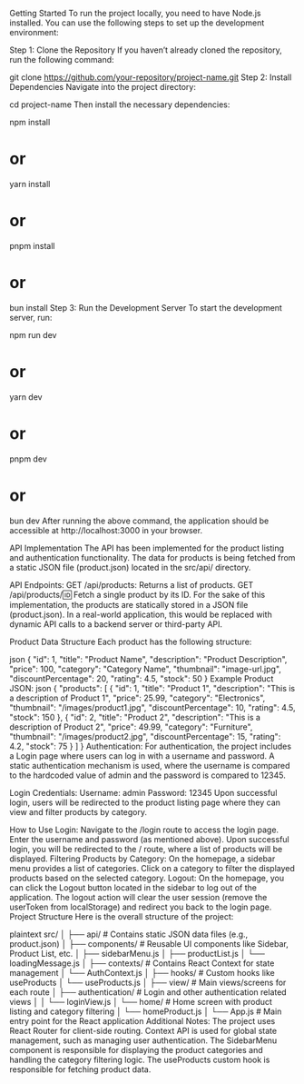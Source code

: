 Getting Started
To run the project locally, you need to have Node.js installed. You can use the following steps to set up the development environment:

Step 1: Clone the Repository
If you haven’t already cloned the repository, run the following command:

git clone https://github.com/your-repository/project-name.git
Step 2: Install Dependencies
Navigate into the project directory:

cd project-name
Then install the necessary dependencies:

npm install

# or

yarn install

# or

pnpm install

# or

bun install
Step 3: Run the Development Server
To start the development server, run:

npm run dev

# or

yarn dev

# or

pnpm dev

# or

bun dev
After running the above command, the application should be accessible at http://localhost:3000 in your browser.

API Implementation
The API has been implemented for the product listing and authentication functionality. The data for products is being fetched from a static JSON file (product.json) located in the src/api/ directory.

API Endpoints:
GET /api/products: Returns a list of products.
GET /api/products/:id: Fetch a single product by its ID.
For the sake of this implementation, the products are statically stored in a JSON file (product.json). In a real-world application, this would be replaced with dynamic API calls to a backend server or third-party API.

Product Data Structure
Each product has the following structure:

json
{
"id": 1,
"title": "Product Name",
"description": "Product Description",
"price": 100,
"category": "Category Name",
"thumbnail": "image-url.jpg",
"discountPercentage": 20,
"rating": 4.5,
"stock": 50
}
Example Product JSON:
json
{
"products": [
{
"id": 1,
"title": "Product 1",
"description": "This is a description of Product 1",
"price": 25.99,
"category": "Electronics",
"thumbnail": "/images/product1.jpg",
"discountPercentage": 10,
"rating": 4.5,
"stock": 150
},
{
"id": 2,
"title": "Product 2",
"description": "This is a description of Product 2",
"price": 49.99,
"category": "Furniture",
"thumbnail": "/images/product2.jpg",
"discountPercentage": 15,
"rating": 4.2,
"stock": 75
}
]
}
Authentication:
For authentication, the project includes a Login page where users can log in with a username and password. A static authentication mechanism is used, where the username is compared to the hardcoded value of admin and the password is compared to 12345.

Login Credentials:
Username: admin
Password: 12345
Upon successful login, users will be redirected to the product listing page where they can view and filter products by category.

How to Use
Login:
Navigate to the /login route to access the login page.
Enter the username and password (as mentioned above).
Upon successful login, you will be redirected to the / route, where a list of products will be displayed.
Filtering Products by Category:
On the homepage, a sidebar menu provides a list of categories.
Click on a category to filter the displayed products based on the selected category.
Logout:
On the homepage, you can click the Logout button located in the sidebar to log out of the application. The logout action will clear the user session (remove the userToken from localStorage) and redirect you back to the login page.
Project Structure
Here is the overall structure of the project:

plaintext
src/
│
├── api/ # Contains static JSON data files (e.g., product.json)
│
├── components/ # Reusable UI components like Sidebar, Product List, etc.
│ ├── sidebarMenu.js
│ ├── productList.js
│ └── loadingMessage.js
│
├── contexts/ # Contains React Context for state management
│ └── AuthContext.js
│
├── hooks/ # Custom hooks like useProducts
│ └── useProducts.js
│
├── view/ # Main views/screens for each route
│ ├── authentication/ # Login and other authentication related views
│ │ └── loginView.js
│ └── home/ # Home screen with product listing and category filtering
│ └── homeProduct.js
│
└── App.js # Main entry point for the React application
Additional Notes:
The project uses React Router for client-side routing.
Context API is used for global state management, such as managing user authentication.
The SidebarMenu component is responsible for displaying the product categories and handling the category filtering logic.
The useProducts custom hook is responsible for fetching product data.
